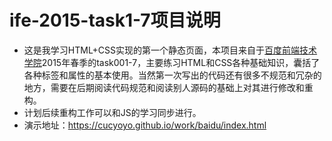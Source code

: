﻿# ife-2015-task1-7项目说明

- 这是我学习HTML+CSS实现的第一个静态页面，本项目来自于[百度前端技术学院](https://github.com/baidu-ife/ife/tree/master/2015_spring)2015年春季的task001-7，主要练习HTML和CSS各种基础知识，囊括了各种标签和属性的基本使用。当然第一次写出的代码还有很多不规范和冗杂的地方，需要在后期阅读代码规范和阅读别人源码的基础上对其进行修改和重构。
- 计划后续重构工作可以和JS的学习同步进行。
- 演示地址：https://cucyoyo.github.io/work/baidu/index.html




